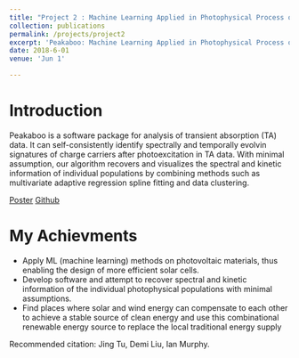 ```yaml
---
title: "Project 2 : Machine Learning Applied in Photophysical Process of Solar Cells "
collection: publications
permalink: /projects/project2
excerpt: 'Peakaboo: Machine Learning Applied in Photophysical Process of Solar Cells.'
date: 2018-6-01
venue: 'Jun 1'

---
```

Introduction
======
Peakaboo is a software package for analysis of transient absorption (TA) data. It can self-consistently identify spectrally and temporally evolvin signatures of charge carriers after photoexcitation in TA data. With minimal assumption, our algorithm recovers and visualizes the spectral and kinetic information of individual populations by combining methods such as multivariate adaptive regression spline fitting and data clustering.

[Poster](https://tutu1995.github.io/files/poster1)
[Github](https://github.com/liud16/peakaboo)

My Achievments
======
*	Apply ML (machine learning) methods on photovoltaic materials, thus enabling the design of more efficient solar cells.
*	Develop software and attempt to recover spectral and kinetic information of the individual photophysical populations with minimal assumptions.
*	Find places where solar and wind energy can compensate to each other to achieve a stable source of clean energy and use this combinational renewable energy source to replace the local traditional energy supply



Recommended citation: Jing Tu, Demi Liu, Ian Murphy.
